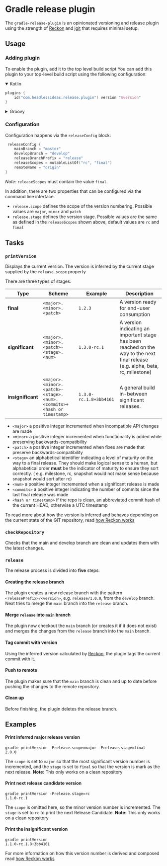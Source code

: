 # Gradle release plugin

The `gradle-release-plugin` is an opinionated versioning and release plugin using the strength of [Reckon](https://github.com/ajoberstar/reckon) and [jgit](https://www.eclipse.org/jgit/)
that requires minimal setup.

## Usage

### Adding plugin

To enable the plugin, add it to the top level build script You can add this plugin to your top-level build script using the following configuration:

<details open>
<summary>Kotlin</summary>

```kotlin
plugins {
    id("com.headlessideas.release.plugin") version "$version"
}
```

</details>

<details>
<summary>Groovy</summary>

```groovy
plugins {
    id "com.headlessideas.release.plugin" version "$version"
}
```

</details>

### Configuration

Configuration happens via the `releaseConfig` block:

```kotlin
 releaseConfig {
    mainBranch = "master"
    developBranch = "develop"
    releaseBranchPrefix = "release"
    releaseScopes = mutableListOf("rc", "final")
    remoteName = "origin"
}
```

*Note:* `releaseScopes` must contain the value `final`.

In addition, there are two properties that can be configured via the command line interface.

* `release.scope` defines the scope of the version numbering. Possible values are `major`, `minor` and `patch`
* `release.stage` defines the version stage. Possible values are the same as defined in the `releaseScopes` shown above, default values are `rc` and `final`

## Tasks

### **`printVersion`**

Displays the current version. The version is inferred by the current stage supplied by the `release.scope` property

There are three types of stages:

| Type              | Scheme                                                                | Example                | Description                                                                                                                     |
| ----------------- | --------------------------------------------------------------------- | ---------------------- | ------------------------------------------------------------------------------------------------------------------------------- |
| **final**         | `<major>.<minor>.<patch>`                                             | `1.2.3`                | A version ready for end-user consumption                                                                                        |
| **significant**   | `<major>.<minor>.<patch>-<stage>.<num>`                               | `1.3.0-rc.1`           | A version indicating an important stage has been reached on the way to the next final release (e.g. alpha, beta, rc, milestone) |
| **insignificant** | `<major>.<minor>.<patch>-<stage>.<num>.<commits>+<hash or timestamp>` | `1.3.0-rc.1.8+3bb4161` | A general build in-between significant releases.                                                                                |

- `<major>` a positive integer incremented when incompatible API changes are made
- `<minor>` a positive integer incremented when functionality is added while preserving backwards-compatibility
- `<patch>` a positive integer incremented when fixes are made that preserve backwards-compatibility
- `<stage>` an alphabetical identifier indicating a level of maturity on the way to a final release. They should make logical sense to a human, but alphabetical order **must** be the indicator of maturity to ensure they sort correctly. (
  e.g. milestone, rc, snapshot would not make sense because snapshot would sort after rc)
- `<num>` a positive integer incremented when a significant release is made
- `<commits>` a positive integer indicating the number of commits since the last final release was made
- `<hash or timestamp>` if the repo is clean, an abbreviated commit hash of the current HEAD, otherwise a UTC timestamp

To read more about how the version is inferred and behaves depending on the current state of the GIT repository, read [how Reckon works](https://github.com/ajoberstar/reckon/blob/main/docs/index.md)

### **`checkRepository`**

Checks that the main and develop branch are clean and updates them with the latest changes.

### **`release`**

The release process is divided into **five** steps:

#### Creating the release branch

The plugin creates a new release branch with the pattern `<releasePrefix>/<version>`, e.g. `release/1.0.0`, from the `develop` branch. Next tries to merge the `main` branch into the `release` branch.

#### Merge `release` into `main` branch

The plugin now checkout the `main` branch (or creates it if it does not exist) and merges the changes from the `release` branch into the `main` branch.

#### Tag commit with version

Using the inferred version calculated by [Reckon](https://github.com/ajoberstar/reckon), the plugin tags the current commit with it.

#### Push to remote

The plugin makes sure that the `main` branch is clean and up to date before pushing the changes to the remote repository.

#### Clean up

Before finishing, the plugin deletes the release branch.

## Examples

#### Print inferred major release version

```shell
gradle printVersion -Prelease.scope=major -Prelease.stage=final
2.0.0
```

The `scope` is set to `major` so that the most significant version number is incremented, and the `stage` is set to `final` so that the version is mark as the next release. **Note:** This only works on a clean repository

#### Print next release candidate version

```shell
gradle printVersion -Prelease.stage=rc
1.1.0-rc.1
```

The `scope` is omitted here, so the minor version number is incremented. The `stage` is set to `rc` to print the next Release Candidate. **Note:** This only works on a clean repository

#### Print the insignificant version

```shell
gradle printVersion
1.1.0-rc.1.8+3bb4161
```

For more information on how this version number is derived and composed read [how Reckon works](https://github.com/ajoberstar/reckon/blob/main/docs/index.md)